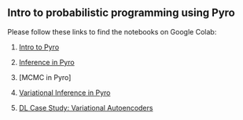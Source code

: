 ﻿## Intro to probabilistic programming using Pyro

Please follow these links to find the notebooks on Google Colab:

1. [Intro to Pyro](https://colab.research.google.com/drive/1MdNRUhWtRPDjB_2M0cPEzOL1AUbEFVke?usp=sharing)

2. [Inference in Pyro](https://colab.research.google.com/drive/1m690LL-xpS1i9CNlYPY6y7SJO00SLv0J?usp=sharing)

3. [MCMC in Pyro]

4. [Variational Inference in Pyro](https://drive.google.com/file/d/1mr2U1EMov7l7GFJVcdFWdNDYf41odROJ/view?usp=sharing)

5. [DL Case Study: Variational Autoencoders](https://drive.google.com/file/d/1ZqngmNb5bT1TSMjBwH6U1ImE0-aKj7KL/view?usp=sharing)


